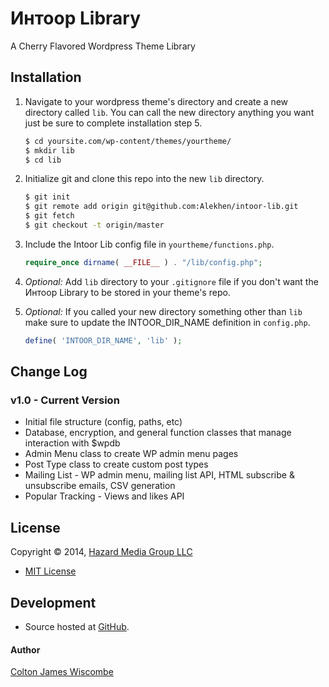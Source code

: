 Интоор Library
==============
A Cherry Flavored Wordpress Theme Library


Installation
------------
1. Navigate to your wordpress theme's directory and create a new directory called `lib`.  You can call the new directory anything you want just be sure to complete installation step 5.

	```bash
	$ cd yoursite.com/wp-content/themes/yourtheme/
	$ mkdir lib
	$ cd lib
	```

2. Initialize git and clone this repo into the new `lib` directory.

	```bash
	$ git init
	$ git remote add origin git@github.com:Alekhen/intoor-lib.git
	$ git fetch
	$ git checkout -t origin/master
	```

3. Include the Intoor Lib config file in `yourtheme/functions.php`.

	```php
	require_once dirname( __FILE__ ) . "/lib/config.php";
	```

4. _Optional:_ Add `lib` directory to your `.gitignore` file if you don't want the Интоор Library to be stored in your theme's repo.

5. _Optional:_ If you called your new directory something other than `lib` make sure to update the INTOOR_DIR_NAME definition in `config.php`.

	```php
	define( 'INTOOR_DIR_NAME', 'lib' );
	```


Change Log
----------
### v1.0 - Current Version
* Initial file structure (config, paths, etc)
* Database, encryption, and general function classes that manage interaction with $wpdb
* Admin Menu class to create WP admin menu pages
* Post Type class to create custom post types
* Mailing List - WP admin menu, mailing list API, HTML subscribe & unsubscribe emails, CSV generation
* Popular Tracking - Views and likes API


License
-------
Copyright © 2014, [Hazard Media Group LLC](http://hazardmediagroup.com)

* [MIT License](https://github.com/Alekhen/intoor/blob/master/LICENSE)


Development
-----------
* Source hosted at [GitHub](https://github.com/Alekhen/intoor).

#### Author
[Colton James Wiscombe](http://coltonjameswiscombe.com)